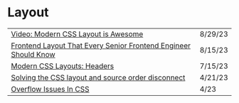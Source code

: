 # Layout

|                                                                                                                                                                                      |         |
| ------------------------------------------------------------------------------------------------------------------------------------------------------------------------------------ | ------- |
| [Video: Modern CSS Layout is Awesome](https://css-irl.info/video-modern-css-layout-is-awesome/)                                                                                      | 8/29/23 |
| [Frontend Layout That Every Senior Frontend Engineer Should Know](https://javascript.plainenglish.io/front-end-layout-that-every-senior-front-end-engineer-should-know-711e174687c5) | 8/15/23 |
| [Modern CSS Layouts: Headers](https://javascript.plainenglish.io/modern-css-layouts-headers-a02577e3181d)                                                                            | 7/15/23 |
| [Solving the CSS layout and source order disconnect](https://developer.chrome.com/blog/reading-order/)                                                                               | 4/21/23 |
| [Overflow Issues In CSS](https://www.smashingmagazine.com/2021/04/css-overflow-issues/)                                                                                              | 4/23    |
